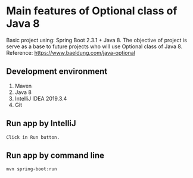 # Main features of Optional class of Java 8 
Basic project using: Spring Boot 2.3.1 + Java 8.
The objective of project is serve as a base to future projects who will use Optional class of Java 8.
Reference: https://www.baeldung.com/java-optional

## **Development environment**
1. Maven
2. Java 8
3. IntelliJ IDEA 2019.3.4
4. Git

## **Run app by IntelliJ**
```
Click in Run button. 
```

## **Run app by command line**
```
mvn spring-boot:run
```
